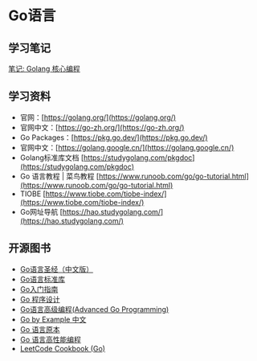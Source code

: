 # Go语言

## 学习笔记
[笔记: Golang 核心编程](blog/golang/index.md)


## 学习资料

- 官网：[https://golang.org/](https://golang.org/)
- 官网中文：[https://go-zh.org/](https://go-zh.org/)
- Go Packages：[https://pkg.go.dev/](https://pkg.go.dev/)
- 官网中文：[https://golang.google.cn/](https://golang.google.cn/)
- Golang标准库文档 [https://studygolang.com/pkgdoc](https://studygolang.com/pkgdoc)
- Go 语言教程 | 菜鸟教程 [https://www.runoob.com/go/go-tutorial.html](https://www.runoob.com/go/go-tutorial.html)
- TIOBE [https://www.tiobe.com/tiobe-index/](https://www.tiobe.com/tiobe-index/)
- Go网址导航 [https://hao.studygolang.com/](https://hao.studygolang.com/)

## 开源图书

- [Go语言圣经（中文版）](https://books.studygolang.com/gopl-zh/)
- [Go语言标准库](https://books.studygolang.com/The-Golang-Standard-Library-by-Example/)
- [Go入门指南](https://github.com/unknwon/the-way-to-go_ZH_CN/blob/master/eBook/preface.md)
- [Go 程序设计](https://www.yuque.com/qyuhen/go)
- [Go语言高级编程(Advanced Go Programming)](https://chai2010.cn/advanced-go-programming-book/)
- [Go by Example 中文](https://books.studygolang.com/gobyexample/)
- [Go 语言原本](https://golang.design/under-the-hood/)
- [Go 语言高性能编程](https://geektutu.com/post/high-performance-go.html)
- [LeetCode Cookbook (Go)](https://books.halfrost.com/leetcode/)
